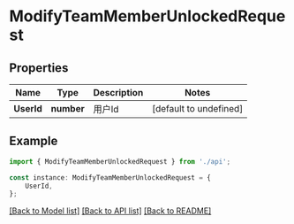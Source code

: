 # ModifyTeamMemberUnlockedRequest


## Properties

Name | Type | Description | Notes
------------ | ------------- | ------------- | -------------
**UserId** | **number** | 用户Id | [default to undefined]

## Example

```typescript
import { ModifyTeamMemberUnlockedRequest } from './api';

const instance: ModifyTeamMemberUnlockedRequest = {
    UserId,
};
```

[[Back to Model list]](../README.md#documentation-for-models) [[Back to API list]](../README.md#documentation-for-api-endpoints) [[Back to README]](../README.md)
